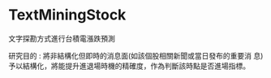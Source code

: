 # TextMiningStock
文字探勘方式進行台積電漲跌預測

研究目的 : 將非結構化但即時的消息面(如該個股相關新聞或當日發布的重要消 息)予以結構化，將能提升進退場時機的精確度，作為判斷該時點是否進場指標。 
